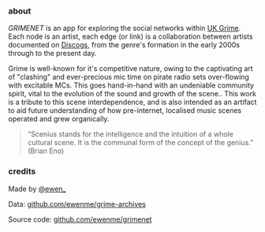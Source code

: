 ### about

*GRIMENET* is an app for exploring the social networks within [UK Grime](https://en.wikipedia.org/wiki/Grime_(music_genre)). Each node is an artist, each edge (or link) is a collaboration between artists documented on [Discogs](https://www.discogs.com/), from the genre's formation in the early 2000s through to the present day.

Grime is well-known for it's competitive nature, owing to the captivating art of "clashing" and ever-precious mic time on pirate radio sets over-flowing with excitable MCs. This goes hand-in-hand with an undeniable community spirit, vital to the evolution of the sound and growth of the scene.. This work is a tribute to this scene interdependence, and is also intended as an artifact to aid future understanding of how pre-internet, localised music scenes operated and grew organically.

> “Scenius stands for the intelligence and the intuition of a whole cultural scene. It is the communal form of the concept of the genius.” (Brian Eno)

### credits

Made by [@ewen_](https://twitter.com/ewen_)

Data: [github.com/ewenme/grime-archives](https://github.com/ewenme/grime-archives)

Source code: [github.com/ewenme/grimenet](https://github.com/ewenme/grimenet)
